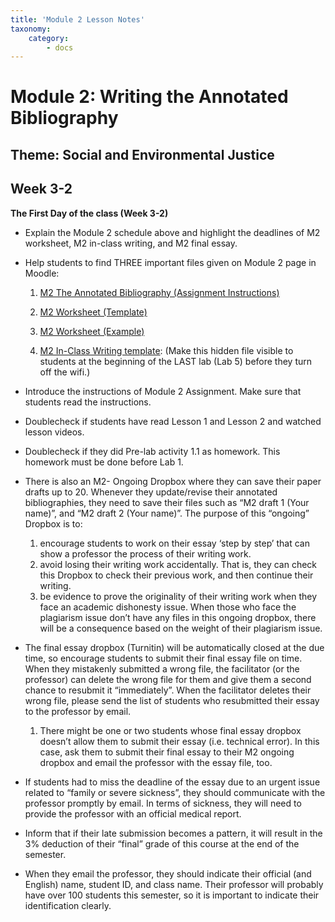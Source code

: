 ```yaml
---
title: 'Module 2 Lesson Notes'
taxonomy:
    category:
        - docs
---
```


# Module 2: Writing the Annotated Bibliography

## Theme: Social and Environmental Justice

## Week 3-2
**The First Day of the class (Week 3-2)**

  - Explain the Module 2 schedule above and highlight the deadlines of M2 worksheet, M2 in-class writing, and M2 final essay.
  - Help students to find THREE important files given on Module 2 page in Moodle:
     1. [M2 The Annotated Bibliography (Assignment Instructions)]()
 
     2) [M2 Worksheet (Template)]()
 
     3) [M2 Worksheet (Example)]()
 
     4) [M2 In-Class Writing template](): (Make this hidden file visible to students at the beginning of the LAST lab (Lab 5) before they turn off the wifi.)
        

- Introduce the instructions of Module 2 Assignment. Make sure that students read the instructions. 
- Doublecheck if students have read Lesson 1 and Lesson 2 and watched lesson videos. 
- Doublecheck if they did Pre-lab activity 1.1 as homework. This homework must be done before Lab 1.
- There is also an M2- Ongoing Dropbox where they can save their paper drafts up to 20. Whenever they update/revise their annotated bibliographies, they need to save their files such as “M2 draft 1 (Your name)”, and “M2 draft 2 (Your name)”. The purpose of this “ongoing” Dropbox is to:
   1) encourage students to work on their essay ‘step by step’ that can show a professor the process of their writing work.  
   2) avoid losing their writing work accidentally. That is, they can check this Dropbox to check their previous work, and then continue their writing. 
   3) be evidence to prove the originality of their writing work when they face an academic dishonesty issue. When those who face the plagiarism issue don’t have any files in this ongoing dropbox, there will be a consequence based on the weight of their plagiarism issue. 
- The final essay dropbox (Turnitin) will be automatically closed at the due time, so encourage students to submit their final essay file on time. When they mistakenly submitted a wrong file, the facilitator (or the professor) can delete the wrong file for them and give them a second chance to resubmit it “immediately”. When the facilitator deletes their wrong file, please send the list of students who resubmitted their essay to the professor by email. 
   1) There might be one or two students whose final essay dropbox doesn’t allow them to submit their essay (i.e. technical error). In this case, ask them to submit their final essay to their M2 ongoing dropbox and email the professor with the essay file, too. 
- If students had to miss the deadline of the essay due to an urgent issue related to “family or severe sickness”, they should communicate with the professor promptly by email. In terms of sickness, they will need to provide the professor with an official medical report.  
- Inform that if their late submission becomes a pattern, it will result in the 3% deduction of their “final” grade of this course at the end of the semester. 
- When they email the professor, they should indicate their official (and English) name, student ID, and class name. Their professor will probably have over 100 students this semester, so it is important to indicate their identification clearly. 
